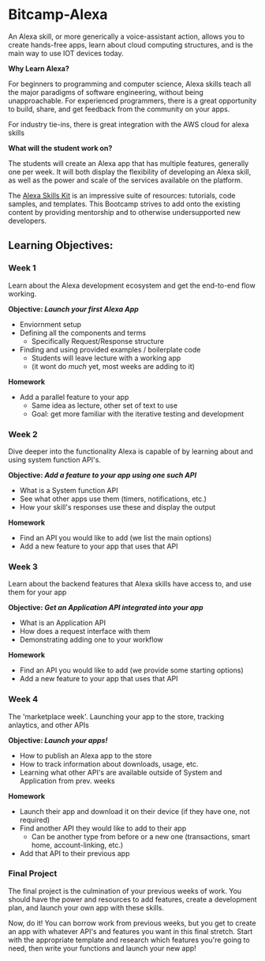 # Bitcamp-Alexa

An Alexa skill, or more generically a voice-assistant action, allows you to create hands-free apps, learn about cloud computing structures, and is the main way to use IOT devices today.

**Why Learn Alexa?**

For beginners to programming and computer science, Alexa skills teach all the major paradigms of software engineering, without being unapproachable. For experienced programmers, there is a great opportunity to build, share, and get feedback from the community on your apps.

For industry tie-ins, there is great integration with the AWS cloud for alexa skills

**What will the student work on?**

The students will create an Alexa app that has multiple features, generally one per week. It will both display the flexibility of developing an Alexa skill, as well as the power and scale of the services available on the platform.

The [Alexa Skills Kit](https://developer.amazon.com/en-US/alexa/alexa-skills-kit/get-deeper/tutorials-code-samples) is an impressive suite of resources: tutorials, code samples, and templates. This Bootcamp strives to add onto the existing content by providing mentorship and to otherwise undersupported new developers.

## Learning Objectives:

### **Week 1**

Learn about the Alexa development ecosystem and get the end-to-end flow working.

**Objective: *Launch your first Alexa App***

- Enviornment setup
- Defining all the components and terms
    - Specifically Request/Response structure
- Finding and using provided examples / boilerplate code
    - Students will leave lecture with a working app
    - (it wont do *much* yet, most weeks are adding to it)

**Homework**

- Add a parallel feature to your app
    - Same idea as lecture, other set of text to use
    - Goal: get more familiar with the iterative testing and development


### **Week 2**

Dive deeper into the functionality Alexa is capable of by learning about and using system function API's.

**Objective: *Add a feature to your app using one such API***

- What is a System function API
- See what other apps use them (timers, notifications, etc.)
- How your skill's responses use these and display the output

**Homework**

- Find an API you would like to add (we list the main options)
- Add a new feature to your app that uses that API

### **Week 3**

Learn about the backend features that Alexa skills have access to, and use them for your app

**Objective: *Get an Application API integrated into your app***

- What is an Application API
- How does a request interface with them
- Demonstrating adding one to your workflow

**Homework**

- Find an API you would like to add (we provide some starting options)
- Add a new feature to your app that uses that API

### **Week 4**

The 'marketplace week'. Launching your app to the store, tracking anlaytics, and other APIs

**Objective: *Launch your apps!***

- How to publish an Alexa app to the store
- How to track information about downloads, usage, etc.
- Learning what other API's are available outside of System and Application from prev. weeks

**Homework**

- Launch their app and download it on their device (if they have one, not required)
- Find another API they would like to add to their app
    - Can be another type from before or a new one (transactions, smart home, account-linking, etc.)
- Add that API to their previous app


### **Final Project**

The final project is the culmination of your previous weeks of work. You should have the power and resources to add features, create a development plan, and launch your own app with these skills.

Now, do it! You can borrow work from previous weeks, but you get to create an app with whatever API's and features you want in this final stretch. Start with the appropriate template and research which features you're going to need, then write your functions and launch your new app!
